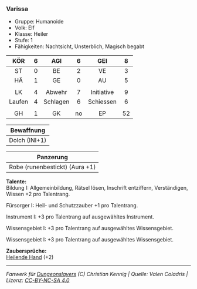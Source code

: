 ### Varissa

- Gruppe: Humanoide
- Volk: Elf
- Klasse: Heiler
- Stufe: 1
- Fähigkeiten: Nachtsicht, Unsterblich, Magisch begabt

|  KÖR   |  6  |   AGI    |  6  |    GEI     |  8  |
| :----: | :-: | :------: | :-: | :--------: | :-: |
|   ST   |  0  |    BE    |  2  |     VE     |  3  |
|   HÄ   |  1  |    GE    |  0  |     AU     |  5  |
|        |     |          |     |            |     |
|   LK   |  4  |  Abwehr  |  7  | Initiative |  9  |
| Laufen |  4  | Schlagen |  6  | Schiessen  |  6  |
|        |     |          |     |            |     |
|   GH   |  1  |    GK    | no  |     EP     | 52  |

|  Bewaffnung   |
| :-----------: |
| Dolch (INI+1) |

|           Panzerung            |
| :----------------------------: |
| Robe (runenbestickt) (Aura +1) |

**Talente:**  
Bildung I: Allgemeinbildung, Rätsel lösen, Inschrift entziffern, Verständigen, Wissen +2 pro Talentrang.

Fürsorger I: Heil- und Schutzzauber +1 pro Talentrang.

Instrument I: +3 pro Talentrang auf ausgewähltes Instrument.

Wissensgebiet I: +3 pro Talentrang auf ausgewähltes Wissensgebiet.

Wissensgebiet I: +3 pro Talentrang auf ausgewähltes Wissensgebiet.

**Zaubersprüche:**  
[Heilende Hand](/grw/zauber/heilende-hand.md) (+2)

---

_Fanwerk für [Dungeonslayers](https://www.dungeonslayers.net/) (C) Christian Kennig | Quelle: Valen Coladris | Lizenz: [CC-BY-NC-SA 4.0](https://creativecommons.org/licenses/by-nc-sa/4.0/deed.de)_
